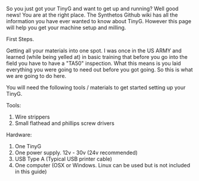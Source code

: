 So you just got your TinyG and want to get up and running?  Well good news!  You are at the right place.  The Synthetos Github wiki has all the information you have ever wanted to know about TinyG.  However this page will help you get your machine setup and milling.

First Steps.

Getting all your materials into one spot.  I was once in the US ARMY and learned (while being yelled at) in basic training that before you go into the field you have to have a "TA50" inspection.  What this means is you laid everything you were going to need out before you got going.  So this is what we are going to do here.

You will need the following tools / materials to get started setting up your TinyG.

Tools:
1. Wire strippers
2. Small flathead and phillips screw drivers

Hardware:
1. One TinyG
2. One power supply. 12v - 30v (24v recommended)
3. USB Type A (Typical USB printer cable)
4. One computer (OSX or Windows.  Linux can be used but is not included in this guide)

